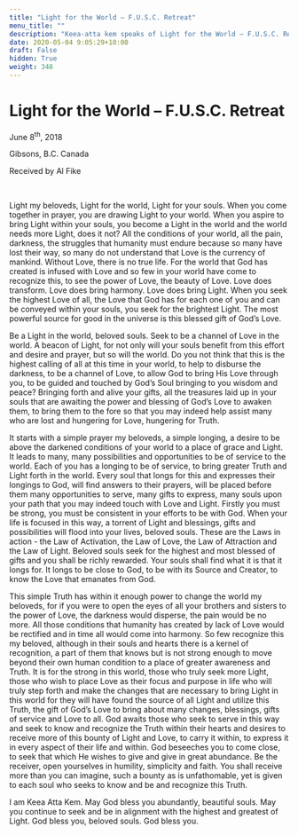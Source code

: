 ```yaml
---
title: "Light for the World – F.U.S.C. Retreat"
menu_title: ""
description: "Keea-atta kem speaks of Light for the World – F.U.S.C. Retreat"
date: 2020-05-04 9:05:29+10:00
draft: False
hidden: True
weight: 348
---
```

#  Light for the World – F.U.S.C. Retreat

June 8<sup>th</sup>, 2018

Gibsons, B.C. Canada

Received by Al Fike

 

Light my beloveds, Light for the world, Light for your souls. When you come together in prayer, you are drawing Light to your world. When you aspire to bring Light within your souls, you become a Light in the world and the world needs more Light, does it not? All the conditions of your world, all the pain, darkness, the struggles that humanity must endure because so many have lost their way, so many do not understand that Love is the currency of mankind. Without Love, there is no true life. For the world that God has created is infused with Love and so few in your world have come to recognize this, to see the power of Love, the beauty of Love. Love does transform. Love does bring harmony. Love does bring Light. When you seek the highest Love of all, the Love that God has for each one of you and can be conveyed within your souls, you seek for the brightest Light. The most powerful source for good in the universe is this blessed gift of God’s Love. 

Be a Light in the world, beloved souls. Seek to be a channel of Love in the world. A beacon of Light, for not only will your souls benefit from this effort and desire and prayer, but so will the world. Do you not think that this is the highest calling of all at this time in your world, to help to disburse the darkness, to be a channel of Love, to allow God to bring His Love through you, to be guided and touched by God’s Soul bringing to you wisdom and peace? Bringing forth and alive your gifts, all the treasures laid up in your souls that are awaiting the power and blessing of God’s Love to awaken them, to bring them to the fore so that you may indeed help assist many who are lost and hungering for Love, hungering for Truth.

It starts with a simple prayer my beloveds, a simple longing, a desire to be above the darkened conditions of your world to a place of grace and Light. It leads to many, many possibilities and opportunities to be of service to the world. Each of you has a longing to be of service, to bring greater Truth and Light forth in the world. Every soul that longs for this and expresses their longings to God, will find answers to their prayers, will be placed before them many opportunities to serve, many gifts to express, many souls upon your path that you may indeed touch with Love and Light. Firstly you must be strong, you must be consistent in your efforts to be with God. When your life is focused in this way, a torrent of Light and blessings, gifts and possibilities will flood into your lives, beloved souls. These are the Laws in action - the Law of Activation, the Law of Love, the Law of Attraction and the Law of Light. Beloved souls seek for the highest and most blessed of gifts and you shall be richly rewarded. Your souls shall find what it is that it longs for. It longs to be close to God, to be with its Source and Creator, to know the Love that emanates from God.

This simple Truth has within it enough power to change the world my beloveds, for if you were to open the eyes of all your brothers and sisters to the power of Love, the darkness would disperse, the pain would be no more. All those conditions that humanity has created by lack of Love would be rectified and in time all would come into harmony. So few recognize this my beloved, although in their souls and hearts there is a kernel of recognition, a part of them that knows but is not strong enough to move beyond their own human condition to a place of greater awareness and Truth. It is for the strong in this world, those who truly seek more Light, those who wish to place Love as their focus and purpose in life who will truly step forth and make the changes that are necessary to bring Light in this world for they will have found the source of all Light and utilize this Truth, the gift of God’s Love to bring about many changes, blessings, gifts of service and Love to all. God awaits those who seek to serve in this way and seek to know and recognize the Truth within their hearts and desires to receive more of this bounty of Light and Love, to carry it within, to express it in every aspect of their life and within. God beseeches you to come close, to seek that which He wishes to give and give in great abundance. Be the receiver, open yourselves in humility, simplicity and faith. You shall receive more than you can imagine, such a bounty as is unfathomable, yet is given to each soul who seeks to know and be and recognize this Truth. 

I am Keea Atta Kem. May God bless you abundantly, beautiful souls. May you continue to seek and be in alignment with the highest and greatest of Light. God bless you, beloved souls. God bless you.
